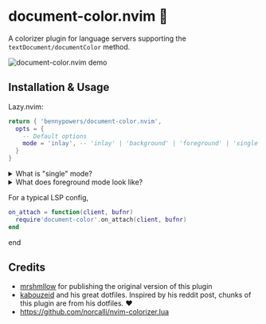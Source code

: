 # document-color.nvim 🌈
A colorizer plugin for language servers supporting the `textDocument/documentColor` method.

![document-color.nvim demo](https://user-images.githubusercontent.com/40532058/184640748-8e71ad1e-c300-4040-b4f2-8a5bba3e9588.gif)

## Installation & Usage
Lazy.nvim:
```lua
return { 'bennypowers/document-color.nvim',
  opts = {
    -- Default options
    mode = 'inlay', -- 'inlay' | 'background' | 'foreground' | 'single'
  }
}
```

<details>
<summary>What is "single" mode?</summary>
<br>

For people who don't like large bright chunks of their buffer un-colorschemed, `single` column mode is a compromise until anti-conceal.

!["single" mode](https://user-images.githubusercontent.com/40532058/184829642-e6f83acc-dece-4ee0-b17f-86e119a4f966.png)
---

</details>

<details>
<summary>What does foreground mode look like?</summary>
<br>

![image](https://user-images.githubusercontent.com/40532058/184633209-32427b6b-0f08-468b-ae6f-977950b96000.png)
---

</details>

For a typical LSP config,
```lua
on_attach = function(client, bufnr)
  require'document-color'.on_attach(client, bufnr)
end
```
end


## Credits
- [mrshmllow](https://github.com/mrshmllow/document-color.nvim) for publishing the original version of this plugin
- [kabouzeid](https://github.com/kabouzeid) and his great dotfiles. Inspired by his reddit post, chunks of this plugin are from his dotfiles. ❤️
- https://github.com/norcalli/nvim-colorizer.lua
